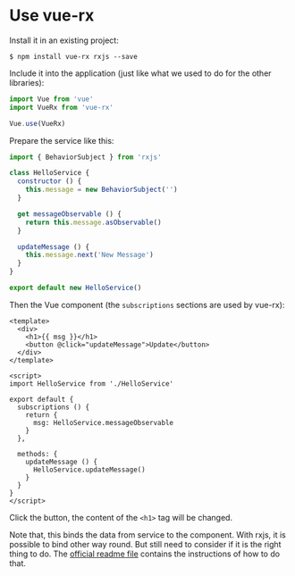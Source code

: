 # Use vue-rx

Install it in an existing project:

```shell
$ npm install vue-rx rxjs --save
```

Include it into the application (just like what we used to do for the other libraries):

```javascript
import Vue from 'vue'
import VueRx from 'vue-rx'

Vue.use(VueRx)
```

Prepare the service like this:

```javascript
import { BehaviorSubject } from 'rxjs'

class HelloService {
  constructor () {
    this.message = new BehaviorSubject('')
  }

  get messageObservable () {
    return this.message.asObservable()
  }

  updateMessage () {
    this.message.next('New Message')
  }
}

export default new HelloService()
```

Then the Vue component (the `subscriptions` sections are used by vue-rx):

```vue
<template>
  <div>
    <h1>{{ msg }}</h1>
    <button @click="updateMessage">Update</button>
  </div>
</template>

<script>
import HelloService from './HelloService'

export default {
  subscriptions () {
    return {
      msg: HelloService.messageObservable
    }
  },

  methods: {
    updateMessage () {
      HelloService.updateMessage()
    }
  }
}
</script>
```

Click the button, the content of the `<h1>` tag will be changed.

Note that, this binds the data from service to the component. With rxjs, it is possible to bind other way round. But still need to consider if it is the right thing to do. The [official readme file](https://github.com/vuejs/vue-rx) contains the instructions of how to do that.
